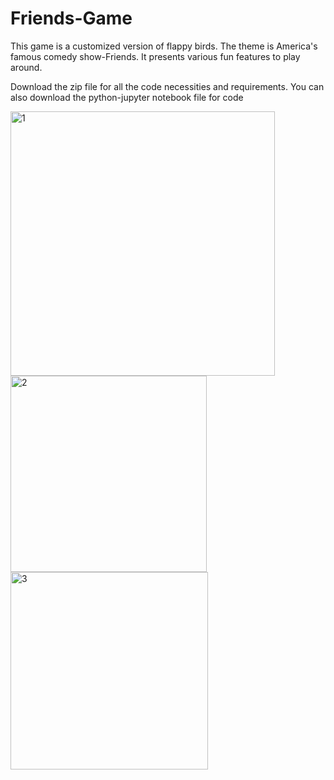 # Friends-Game
This game is a customized version of flappy birds. The theme is America's famous comedy show-Friends. 
It presents various fun features to play around.

Download the zip file for all the code necessities and requirements.
You can also download the python-jupyter notebook file for code


<img width="423" alt="1" src="https://user-images.githubusercontent.com/61935726/142427399-53c80da8-ec39-4d7b-81db-70035f2283ae.PNG">
<img width="314" alt="2" src="https://user-images.githubusercontent.com/61935726/142427437-5c93f0a8-fa95-44f4-b5a8-f17c9d547fff.PNG">
<img width="316" alt="3" src="https://user-images.githubusercontent.com/61935726/142427469-27fbac23-33ab-4302-976d-18452bfe7391.PNG">
